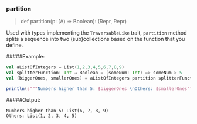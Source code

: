 ### partition

> def partition(p: (A) ⇒ Boolean): (Repr, Repr)

Used with types implementing the `TraversableLike` trait, `partition` 
method splits a sequence into two (sub)collections based on the function
that you define.

#####Example:

```scala
val aListOfIntegers = List(1,2,3,4,5,6,7,8,9)
val splitterFunction: Int ⇒ Boolean = (someNum: Int) => someNum > 5
val (biggerOnes, smallerOnes) = aListOfIntegers partition splitterFunction

println(s"""Numbers higher than 5: $biggerOnes \nOthers: $smallerOnes""")
```

#####Output:
```
Numbers higher than 5: List(6, 7, 8, 9) 
Others: List(1, 2, 3, 4, 5)
```
